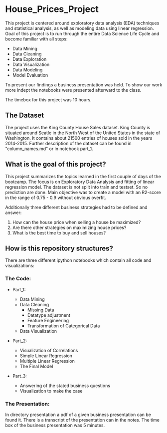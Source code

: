 # House_Prices_Project

This project is centered around exploratory data analysis (EDA) techniques and statistical analysis, as well as modeling data using linear regression. Goal of this project is to run through the entire Data Science Life Cycle and become familiar with all steps:
- Data Mining
- Data Cleaning
- Data Exploration
- Data Visualization
- Data Modeling
- Model Evaluation

To present our findings a business presentation was held. To show our work more indept the notebooks were presented afterward to the class.

The timebox for this project was 10 hours.

## The Dataset
The project uses the King County House Sales dataset. King County is situated around Seatle in the North West of the United States in the state of Washington. It contains about 21500 entries of houses sold in the years 2014-2015. Further description of the dataset can be found in "column_names.md" or in notebook part_1.


## What is the goal of this project?
This project summarizes the topics learned in the first couple of days of the bootcamp. The focus is on Exploratory Data Analysis and fitting of linear regression model. The dataset is not split into train and testset. So no prediction are done. Main objective was to create a model with an R2-score in the range of 0.75 - 0.9 without obvious overfit.
    
Additionally three different business strategies had to be defined and answer:
1. How can the house price when selling a house be maximized?
2. Are there other strategies on maximizing house prices?
3. What is the best time to buy and sell houses?
    
## How is this repository structures?
There are three different ipython notebooks which contain all code and visualizations:

### The Code:
- Part_1:
    - Data Mining
    - Data Cleaning
        - Missing Data
        - Datatype adjustment
        - Feature Engineering
        - Transformation of Categorical Data
    - Data Visualization
    
- Part_2:
    - Visualization of Correlations
    - Simple Linear Regression
    - Multiple Linear Regression
    - The Final Model
    
- Part_3:
    - Answering of the stated business questions
    - Visualization to make the case
    
### The Presentation:
In directory presentation a pdf of a given business presentation can be found it. There is a transcript of the presentation can in the notes. The time box of the business presentation was 5 minutes.
